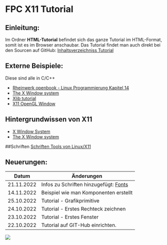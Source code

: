 # FPC X11 Tutorial
## Einleitung:

Im Ordner **HTML-Tutorial** befindet sich das ganze Tutorial im HTML-Format, somit ist es im Browser anschaubar.
Das Tutorial findet man auch direkt bei den Sourcen auf GitHub: [Inhaltsverzeichniss Tutorial](wiki.md)

## Externe Beispiele:
Diese sind alle in C/C++
- [Rheinwerk openbook - Linux Programmierung Kapitel 14](https://openbook.rheinwerk-verlag.de/linux_unix_programmierung/Kap14-007.htm)
- [The X Window system](https://tronche.com/gui/x)
- [Xlib tutorial](http://xopendisplay.hilltopia.ca/2009/Jan/Xlib-tutorial-part-1----Beginnings.html)
- [X11 OpenGL Window](https://github.com/gamedevtech/X11OpenGLWindow)


## Hintergrundwissen von X11

- [X Window System](http://x11.gweb.info/index.html)
- [The X Window system](https://tronche.com/gui/x)


##Schriften
[Schriften Tools von Linux/X11](font.md)

## Neuerungen:

| Datum | Änderungen 
| :---: | ---
| 21.11.2022 | Infos zu Schriften hinzugefügt: [Fonts](font.md) 
| 14.11.2022 | Beispiel wie man Komponenten erstellt
| 25.10.2022 | Tutorial - Grafikprimitive
| 24.10.2022 | Tutorial - Erstes Rechteck zeichnen
| 23.10.2022 | Tutorial - Erstes Fenster
| 22.10.2022 | Tutorial auf GIT-Hub einrichten.

<img src="image.png">



